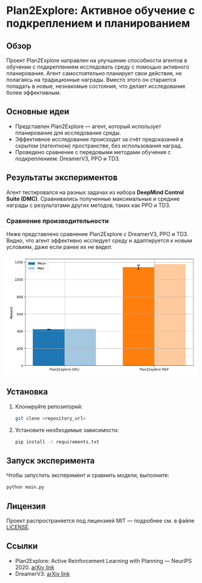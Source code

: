 # Plan2Explore: Активное обучение с подкреплением и планированием

## Обзор

Проект Plan2Explore направлен на улучшение способности агентов в обучении с подкреплением исследовать среду с помощью активного планирования. Агент самостоятельно планирует свои действия, не полагаясь на традиционные награды. Вместо этого он старается попадать в новые, незнакомые состояния, что делает исследование более эффективным.

## Основные идеи

- Представлен Plan2Explore — агент, который использует планирование для исследования среды.
- Эффективное исследование происходит за счёт предсказаний в скрытом (латентном) пространстве, без использования наград.
- Проведено сравнение с передовыми методами обучения с подкреплением: DreamerV3, PPO и TD3.

## Результаты экспериментов

Агент тестировался на разных задачах из набора **DeepMind Control Suite (DMC)**. Сравнивались полученные максимальные и средние награды с результатами других методов, таких как PPO и TD3.

### Сравнение производительности

Ниже представлено сравнение Plan2Explore с DreamerV3, PPO и TD3. Видно, что агент эффективно исследует среду и адаптируется к новым условиям, даже если ранее их не видел.

![Сравнение Plan2Explore с другими моделями](results/comparison.png)

## Установка

1. Клонируйте репозиторий:

   ```bash
   git clone <repository_url>
   ```

2. Установите необходимые зависимости:

   ```bash
   pip install -r requirements.txt
   ```

## Запуск эксперимента

Чтобы запустить эксперимент и сравнить модели, выполните:

```bash
python main.py
```

## Лицензия

Проект распространяется под лицензией MIT — подробнее см. в файле [LICENSE](LICENSE).

## Ссылки

- Plan2Explore: Active Reinforcement Learning with Planning — NeurIPS 2020. [arXiv link](https://arxiv.org/abs/2005.05960)
- DreamerV3: [arXiv link](https://arxiv.org/abs/2301.04104)
